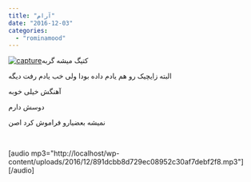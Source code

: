 ```yaml
---
title: "آرام"
date: "2016-12-03"
categories: 
  - "rominamood"
---
```


[![capture](http://localhost/wp-content/uploads/2016/12/Capture-282x300.png)](http://localhost/wp-content/uploads/2016/12/Capture.png)کتیگ میشه گربه

البته زایچیک رو هم یادم داده بودا ولی خب یادم رفت دیگه

آهنگش خیلی خوبه

دوسش دارم

نمیشه بعضیارو فراموش کرد اصن

 

\[audio mp3="http://localhost/wp-content/uploads/2016/12/891dcbb8d729ec08952c30af7debf2f8.mp3"\]\[/audio\]
